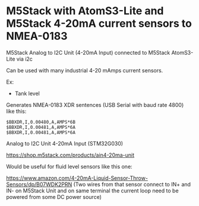 # M5Stack with AtomS3-Lite and M5Stack 4-20mA current sensors to NMEA-0183

M5Stack Analog to I2C Unit (4-20mA Input) connected to M5Stack AtomS3-Lite via i2c

Can be used with many industrial 4-20 mAmps current sensors.

Ex: 
- Tank level

Generates NMEA-0183 XDR sentences (USB Serial with baud rate 4800) like this:

````
$BBXDR,I,0.00480,A,AMPS*6B
$BBXDR,I,0.00481,A,AMPS*6A
$BBXDR,I,0.00481,A,AMPS*6A

````

Analog to I2C Unit 4-20mA Input (STM32G030)

https://shop.m5stack.com/products/ain4-20ma-unit

Would be useful for fluid level sensors like this one:

https://www.amazon.com/4-20mA-Liquid-Sensor-Throw-Sensors/dp/B07WDK2PRN
(Two wires from that sensor connect to IN+ and IN- on M5Stack Unit and on same terminal the current loop need to be powered from some DC power source)

